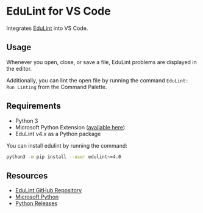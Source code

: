 # EduLint for VS Code

Integrates [EduLint](https://github.com/GiraffeReversed/edulint) into VS Code.

## Usage

Whenever you open, close, or save a file, EduLint problems are displayed in the editor. 

Additionally, you can lint the open file by running the command `EduLint: Run Linting` from the Command Palette.

## Requirements

- Python 3 
- Microsoft Python Extension ([available here](https://marketplace.visualstudio.com/items?itemName=ms-python.python))
- EduLint v4.x as a Python package 

You can install edulint by running the command:

```sh
python3 -m pip install --user edulint~=4.0
```

## Resources

* [EduLint GitHub Repository](https://github.com/GiraffeReversed/edulint)
* [Microsoft Python](https://marketplace.visualstudio.com/items?itemName=ms-python.python)
* [Python Releases](https://www.python.org/downloads/)